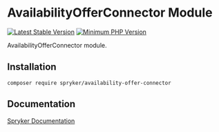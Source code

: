 # AvailabilityOfferConnector Module
[![Latest Stable Version](https://poser.pugx.org/spryker/availability-offer-connector/v/stable.svg)](https://packagist.org/packages/spryker/availability-offer-connector)
[![Minimum PHP Version](https://img.shields.io/badge/php-%3E%3D%207.3-8892BF.svg)](https://php.net/)

AvailabilityOfferConnector module.

## Installation

```
composer require spryker/availability-offer-connector
```

## Documentation

[Spryker Documentation](https://academy.spryker.com/developing_with_spryker/module_guide/modules.html)
